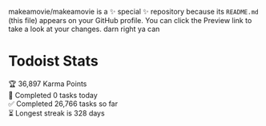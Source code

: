 makeamovie/makeamovie is a ✨ special ✨ repository because its `README.md` (this file) appears on your GitHub profile.
You can click the Preview link to take a look at your changes. darn right ya can

# Todoist Stats

<!-- TODO-IST:START -->
🏆  36,897 Karma Points           
🌸  Completed 0 tasks today           
✅  Completed 26,766 tasks so far           
⏳  Longest streak is 328 days
<!-- TODO-IST:END -->